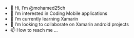 - 👋 Hi, I’m @mohamed25ch
- 👀 I’m interested in Coding Mobile applications
- 🌱 I’m currently learning Xamarin
- 💞️ I’m looking to collaborate on Xamarin android projects
- 📫 How to reach me ...

<!---
mohamed25ch/mohamed25ch is a ✨ special ✨ repository because its `README.md` (this file) appears on your GitHub profile.
You can click the Preview link to take a look at your changes.
--->
